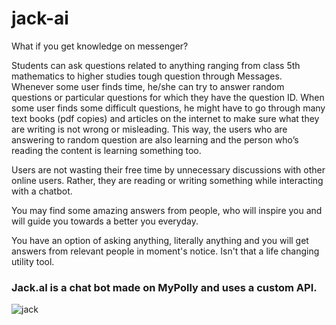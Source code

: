 # jack-ai
What if you get knowledge on messenger?


Students can ask questions related to anything ranging from class 5th mathematics to higher studies tough question through Messages. 
Whenever some user finds time, he/she can try to answer random questions or particular questions for which they have the question ID. 
When some user finds some difficult questions, he might have to go through many text books (pdf copies) and articles on the internet to make sure what they are writing is not wrong or misleading. 
This way, the users who are answering to random question are also learning and the person who’s reading the content is learning something too.


Users are not wasting their free time by unnecessary discussions with other online users. 
Rather, they are reading or writing something while interacting with a chatbot.

 You may find some amazing answers from people, who will inspire you and will guide you towards a better you everyday.

You have an option of asking anything, literally anything and you will get answers from relevant people in moment's notice. Isn't  that a life changing utility tool.

### Jack.aI is a chat bot made on MyPolly and uses a custom API.

![jack](https://github.com/roopansh/jack-ai/blob/master/Capture/jack.gif)
